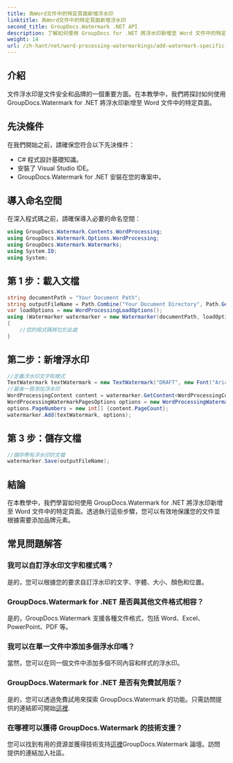 ```yaml
---
title: 為Word文件中的特定頁面新增浮水印
linktitle: 為Word文件中的特定頁面新增浮水印
second_title: GroupDocs.Watermark .NET API
description: 了解如何使用 GroupDocs for .NET 將浮水印新增至 Word 文件中的特定頁面。輕鬆保護您的內容。
weight: 14
url: /zh-hant/net/word-processing-watermarkings/add-watermark-specific-page-word-docs/
---
```

## 介紹
文件浮水印是文件安全和品牌的一個重要方面。在本教學中，我們將探討如何使用 GroupDocs.Watermark for .NET 將浮水印新增至 Word 文件中的特定頁面。
## 先決條件
在我們開始之前，請確保您符合以下先決條件：
- C# 程式設計基礎知識。
- 安裝了 Visual Studio IDE。
- GroupDocs.Watermark for .NET 安裝在您的專案中。

## 導入命名空間
在深入程式碼之前，請確保導入必要的命名空間：
```csharp
using GroupDocs.Watermark.Contents.WordProcessing;
using GroupDocs.Watermark.Options.WordProcessing;
using GroupDocs.Watermark.Watermarks;
using System.IO;
using System;
```
## 第 1 步：載入文檔
```csharp
string documentPath = "Your Document Path";
string outputFileName = Path.Combine("Your Document Directory", Path.GetFileName(documentPath));
var loadOptions = new WordProcessingLoadOptions();
using (Watermarker watermarker = new Watermarker(documentPath, loadOptions))
{
    //您的程式碼將位於此處
}
```
## 第二步：新增浮水印
```csharp
//定義浮水印文字和樣式
TextWatermark textWatermark = new TextWatermark("DRAFT", new Font("Arial", 42));
//最後一頁添加浮水印
WordProcessingContent content = watermarker.GetContent<WordProcessingContent>();
WordProcessingWatermarkPagesOptions options = new WordProcessingWatermarkPagesOptions();
options.PageNumbers = new int[] {content.PageCount};
watermarker.Add(textWatermark, options);
```
## 第 3 步：儲存文檔
```csharp
//儲存帶有浮水印的文檔
watermarker.Save(outputFileName);
```

## 結論
在本教學中，我們學習如何使用 GroupDocs.Watermark for .NET 將浮水印新增至 Word 文件中的特定頁面。透過執行這些步驟，您可以有效地保護您的文件並根據需要添加品牌元素。
## 常見問題解答
### 我可以自訂浮水印文字和樣式嗎？
是的，您可以根據您的要求自訂浮水印的文字、字體、大小、顏色和位置。
### GroupDocs.Watermark for .NET 是否與其他文件格式相容？
是的，GroupDocs.Watermark 支援各種文件格式，包括 Word、Excel、PowerPoint、PDF 等。
### 我可以在單一文件中添加多個浮水印嗎？
當然，您可以在同一個文件中添加多個不同內容和样式的浮水印。
### GroupDocs.Watermark for .NET 是否有免費試用版？
是的，您可以透過免費試用來探索 GroupDocs.Watermark 的功能。只需訪問提供的連結即可開始[這裡](https://releases.groupdocs.com/).
### 在哪裡可以獲得 GroupDocs.Watermark 的技術支援？
您可以找到有用的資源並獲得技術支持[這裡](https://forum.groupdocs.com/c/watermark/19)GroupDocs.Watermark 論壇。訪問提供的連結加入社區。